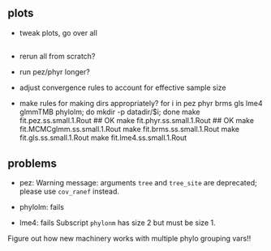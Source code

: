 ## plots

* tweak plots, go over all

## 

* rerun all from scratch?
* run pez/phyr longer?
* adjust convergence rules to account for effective sample size

* make rules for making dirs appropriately?
for i in pez phyr brms gls lme4 glmmTMB phylolm; do mkdir -p datadir/$i; done
make fit.pez.ss.small.1.Rout ## OK
make fit.phyr.ss.small.1.Rout ## OK
make fit.MCMCglmm.ss.small.1.Rout
make fit.brms.ss.small.1.Rout
make fit.gls.ss.small.1.Rout
make fit.lme4.ss.small.1.Rout

## problems

* pez: Warning message: arguments `tree` and `tree_site` are deprecated; please use `cov_ranef` instead. 

* phylolm: fails
* lme4: fails
  Subscript `phylonm` has size 2 but must be size 1.

Figure out how new machinery works with multiple phylo grouping vars!!

